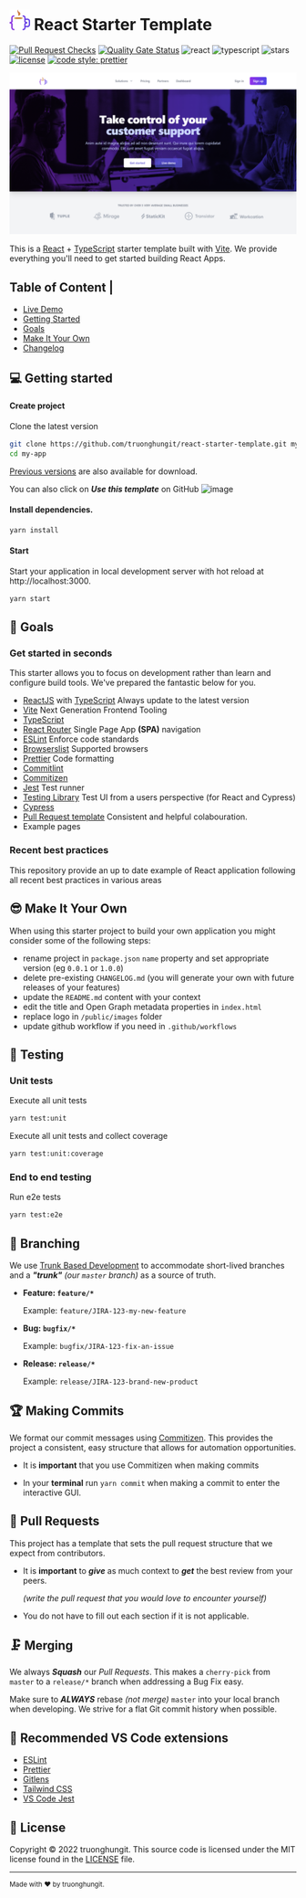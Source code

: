 # <img src="./docs/assets/logo.png" alt="drawing" style="height:36px;"/> React Starter Template

[![Pull Request Checks](https://github.com/truonghungit/react-starter-template/actions/workflows/pull-request-checks.yml/badge.svg)](https://github.com/truonghungit/react-starter-template/actions/workflows/pull-request-checks.yml)
[![Quality Gate Status](https://sonarcloud.io/api/project_badges/measure?project=truonghungit_react-starter-template&metric=alert_status)](https://sonarcloud.io/summary/new_code?id=truonghungit_react-starter-template)
![react](https://img.shields.io/badge/React-20232A?style=flat&logo=react&logoColor=61DAFB)
![typescript](https://img.shields.io/badge/TypeScript-007ACC?style=flat&logo=typescript&logoColor=white)
![stars](https://img.shields.io/github/stars/truonghungit/react-starter-template.svg)
[![license](https://img.shields.io/github/license/truonghungit/react-starter-template?style=flat)](https://github.com/truonghungit/react-starter-template/blob/master/LICENSE)
[![code style: prettier](https://img.shields.io/badge/code_style-Prettier-ff69b4.svg?style=flat)](https://github.com/prettier/prettier)

![React stater template](./docs/assets/react-stater-template.png)

This is a [React](https://reactjs.org) + [TypeScript](https://www.typescriptlang.org/) starter template built with [Vite](https://vitejs.dev). We provide everything you'll need to get started building React Apps.

## Table of Content |

- [Live Demo](https://react-starter-template.vercel.app)
- [Getting Started](#💻-getting-started)
- [Goals](#🎯-goals)
- [Make It Your Own](#😎-make-it-your-own)
- [Changelog](https://github.com/truonghungit/react-starter-template/blob/master/CHANGELOG.md)

## 💻 Getting started

#### Create project

Clone the latest version

```bash
git clone https://github.com/truonghungit/react-starter-template.git my-app
cd my-app
```

[Previous versions](https://github.com/truonghungit/react-starter-template/tags) are also available for download.

You can also click on **_Use this template_** on GitHub
![image](https://user-images.githubusercontent.com/9523581/167988431-84445e1c-9f64-4fbe-b93b-f0fa9d84f624.png)

#### Install dependencies.

```bash
yarn install
```

#### Start

Start your application in local development server with hot reload at http://localhost:3000.

```bash
yarn start
```

## 🎯 Goals

### Get started in seconds

This starter allows you to focus on development rather than learn and configure build tools.
We've prepared the fantastic below for you.

- [ReactJS](https://reactjs.org) with [TypeScript](https://www.typescriptlang.org) Always update to the latest version
- [Vite](https://vitejs.dev) Next Generation Frontend Tooling
- [TypeScript](https://www.typescriptlang.org)
- [React Router](https://reactrouter.com/) Single Page App **(SPA)** navigation
- [ESLint](https://eslint.org/) Enforce code standards
- [Browserslist](https://github.com/browserslist/browserslist) Supported browsers
- [Prettier](https://prettier.io/) Code formatting
- [Commitlint](https://commitlint.js.org)
- [Commitizen](https://github.com/commitizen/cz-cli)
- [Jest](https://jestjs.io/) Test runner
- [Testing Library](https://testing-library.com/) Test UI from a users perspective (for React and Cypress)
- [Cypress](https://www.cypress.io)
- [Pull Request template](https://github.com/truonghungit/react-starter-template/blob/master/.github/pull_request_template.md) Consistent and helpful colabouration.
- Example pages

### Recent best practices

This repository provide an up to date example of React application following all recent best practices in various areas

## 😎 Make It Your Own

When using this starter project to build your own application you might consider some of the following steps:

- rename project in `package.json` `name` property and set appropriate version (eg `0.0.1` or `1.0.0`)
- delete pre-existing `CHANGELOG.md` (you will generate your own with future releases of your features)
- update the `README.md` content with your context
- edit the title and Open Graph metadata properties in `index.html`
- replace logo in `/public/images` folder
- update github workflow if you need in `.github/workflows`

## 🤖 Testing

### Unit tests

Execute all unit tests

```bash
yarn test:unit
```

Execute all unit tests and collect coverage

```bash
yarn test:unit:coverage
```

### End to end testing

Run e2e tests

```bash
yarn test:e2e
```

## 🌲 Branching

We use [Trunk Based Development](https://trunkbaseddevelopment.com/) to accommodate short-lived branches and a _**"trunk"**_ _(our `master` branch)_ as a source of truth.

- **Feature: `feature/*`**

  Example: `feature/JIRA-123-my-new-feature`

- **Bug: `bugfix/*`**

  Example: `bugfix/JIRA-123-fix-an-issue`

- **Release: `release/*`**

  Example: `release/JIRA-123-brand-new-product`

## 🏆 Making Commits

We format our commit messages using [Commitizen](https://github.com/commitizen/cz-cli). This provides the project a consistent, easy structure that allows for automation opportunities.

- It is **important** that you use Commitizen when making commits

- In your **terminal** run `yarn commit` when making a commit to enter the interactive GUI.

## 💾 Pull Requests

This project has a template that sets the pull request structure that we expect from contributors.

- It is **important** to _**give**_ as much context to _**get**_ the best review from your peers.

  _(write the pull request that you would love to encounter yourself)_

- You do not have to fill out each section if it is not applicable.

## 🗜️ Merging

We always _**Squash**_ our _Pull Requests_. This makes a `cherry-pick` from `master` to a `release/*` branch when addressing a Bug Fix easy.

Make sure to _**ALWAYS**_ rebase _(not merge)_ `master` into your local branch when developing. We strive for a flat Git commit history when possible.

## 🧰 Recommended VS Code extensions

- [ESLint](https://marketplace.visualstudio.com/items?itemName=dbaeumer.vscode-eslint)
- [Prettier](https://marketplace.visualstudio.com/items?itemName=esbenp.prettier-vscode)
- [Gitlens](https://marketplace.visualstudio.com/items?itemName=eamodio.gitlens)
- [Tailwind CSS](https://marketplace.visualstudio.com/items?itemName=bradlc.vscode-tailwindcss)
- [VS Code Jest](https://marketplace.visualstudio.com/items?itemName=orta.vscode-jest)

## 📝 License

Copyright © 2022 truonghungit. This source code is licensed under the MIT license found in the
[LICENSE](https://github.com/truonghungit/react-starter-template/blob/master/LICENSE) file.

---

<sup>Made with ♥ by truonghungit.</sup>
